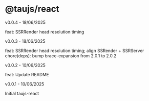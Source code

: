 # @taujs/react

v0.0.4 - 18/06/2025

feat: SSRRender head resolution timing

v0.0.3 - 18/06/2025

feat: SSRRender head resolution timing; align SSRender + SSRServer
chore(deps): bump brace-expansion from 2.0.1 to 2.0.2

v0.0.2 - 10/06/2025

feat: Update README

v0.0.1 - 10/06/2025

Initial taujs-react
